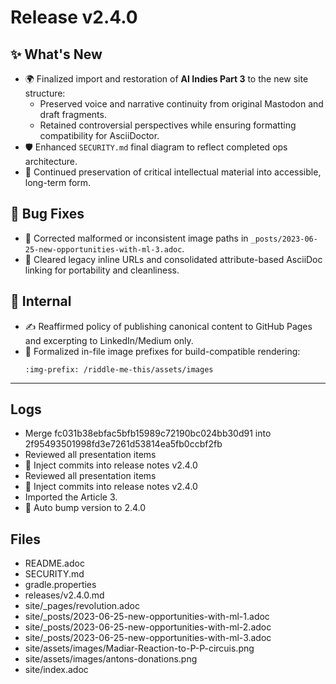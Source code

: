 # Release v2.4.0

## ✨ What's New

- 🌍 Finalized import and restoration of **AI Indies Part 3** to the new site structure:
    - Preserved voice and narrative continuity from original Mastodon and draft fragments.
    - Retained controversial perspectives while ensuring formatting compatibility for AsciiDoctor.
- 🛡️ Enhanced `SECURITY.md` final diagram to reflect completed ops architecture.
- 🧠 Continued preservation of critical intellectual material into accessible, long-term form.

## 🐛 Bug Fixes

- 🐞 Corrected malformed or inconsistent image paths in `_posts/2023-06-25-new-opportunities-with-ml-3.adoc`.
- 🧹 Cleared legacy inline URLs and consolidated attribute-based AsciiDoc linking for portability and cleanliness.

## 🔬 Internal

- ✍️ Reaffirmed policy of publishing canonical content to GitHub Pages and excerpting to LinkedIn/Medium only.
- 🎯 Formalized in-file image prefixes for build-compatible rendering:
  ```adoc
  :img-prefix: /riddle-me-this/assets/images

---

## Logs

- Merge fc031b38ebfac5bfb15989c72190bc024bb30d91 into 2f95493501998fd3e7261d53814ea5fb0ccbf2fb
- Reviewed all presentation items
- 📝 Inject commits into release notes v2.4.0
- Reviewed all presentation items
- 📝 Inject commits into release notes v2.4.0
- Imported the Article 3.
- 🔼 Auto bump version to 2.4.0


## Files

- README.adoc
- SECURITY.md
- gradle.properties
- releases/v2.4.0.md
- site/_pages/revolution.adoc
- site/_posts/2023-06-25-new-opportunities-with-ml-1.adoc
- site/_posts/2023-06-25-new-opportunities-with-ml-2.adoc
- site/_posts/2023-06-25-new-opportunities-with-ml-3.adoc
- site/assets/images/Madiar-Reaction-to-P-P-circuis.png
- site/assets/images/antons-donations.png
- site/index.adoc

